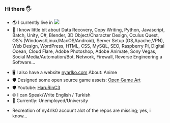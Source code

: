 ### Hi there 🖐
- 🌎 I currently live in    <img src="https://raw.githubusercontent.com/neptune1881/neptune1881.github.io/main/tr.png">
- 🌱 I know little bit about Data Recovery, Copy Writing, Python, Javascript, Batch, Unity, C#, Blender, 3D Object/Character Design, Oculus Quest, OS's (Windows/Linux/MacOS/Android), Server Setup (OS,Apache,VPN), Web Design, WordPress, HTML, CSS, MySQL, SEO, Raspberry PI, Digital Ocean, Cloud Flare, Adobe Photoshop, Adobe Animate, Sony Vegas, Social Media/Automation/Bot, Network, Firewall, Reverse Engineering a Software...
<!--- 🖼 I can draw: <a href="https://www.deviantart.com/ny4rlk0/gallery">Deviant Art</a>
- 📜 I wrote few stories, although they all written in Turkish: <a href="https://www.wattpad.com/user/nyarlk0">Wattpad</a>
- 🎮 I released some games on Google Play too long ago: <a href="https://play.google.com/store/apps/developer?id=">Google Play</a>
- ☎ You can reach me: **redacted**:   *<a href="https://www.google.com">* for privacy*</a>*
- ⚡ I’m currently learning Character Design to make a game (Anime) for Quest 2. (Alpha Stage, Public Beta ETA is: Unknown for now! Licensing issues etc.) 
- 💬 I did little bit development for Bot with Telegram API (Crypto currency / advertising bot etc. But i wasn't interested in it too much.)-->
- 🖥 I also have a website <a href="https://nyarlko.com/">nyarlko.com</a> About: Anime
- 🛡 Designed some open source game assets: <a href="https://opengameart.org/users/nyarlko">Open Game Art</a>
- 🛡 Youtube: <a href="https://www.youtube.com/@HaruRinC3">HaruRinC3</a>
- 🌐 I can Speak/Write English / Turkish
- 💼 Currently: Unemployed/University
<!--- <a href="https://patreon.com/nyarlko">Donations</a> are always appreciated.-->
- Recreation of ny4rlk0 account alot of the repos are missing; yes, i know...
<!--
**neptune1881/neptune1881** is a ✨ _special_ ✨ repository because its `README.md` (this file) appears on your GitHub profile.

Here are some ideas to get you started:

- 🔭 I’m currently working on ...
- 🌱 I’m currently learning ...
- 👯 I’m looking to collaborate on ...
- 🤔 I’m looking for help with ...
- 💬 Ask me about ...
- 📫 How to reach me: ...
- 😄 Pronouns: ...
- ⚡ Fun fact: ...
-->

